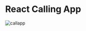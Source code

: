 # React Calling App 

![callapp](https://github.com/lokeshchoudharyprogrammer/zoom-clone-app/assets/112642820/f9c1eb10-ab3c-4427-a889-2e011e8b96e2)
